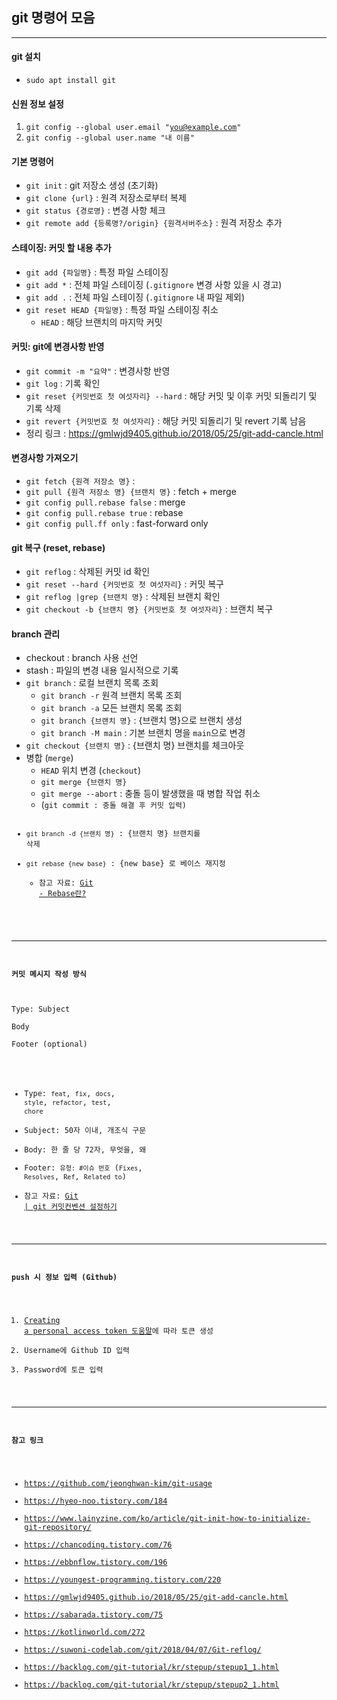 ## git 명령어 모음
----
#### git 설치
* <code>sudo apt install git</code>
#### 신원 정보 설정
1. <code>git config --global user.email "you@example.com"</code>
2. <code>git config --global user.name "내 이름"</code>

#### 기본 명령어
* <code>git init</code> : git 저장소 생성 (초기화)
* <code>git clone {url}</code> : 원격 저장소로부터 복제
* <code>git status {경로명}</code> : 변경 사항 체크
* <code>git remote add {등록명?/origin} {원격서버주소}</code> : 원격 저장소 추가

#### 스테이징: 커밋 할 내용 추가

* <code>git add {파일명}</code> : 특정 파일 스테이징
* <code>git add *</code> : 전체 파일 스테이징 (<code>.gitignore</code> 변경 사항 있을 시 경고)
* <code>git add .</code> : 전체 파일 스테이징 (<code>.gitignore</code> 내 파일 제외)
* <code>git reset HEAD {파일명}</code> : 특정 파일 스테이징 취소
  * <code>HEAD</code> : 해당 브랜치의 마지막 커밋

#### 커밋: git에 변경사항 반영
* <code>git commit -m "요약"</code> : 변경사항 반영
* <code>git log</code> : 기록 확인
* <code>git reset {커밋번호 첫 여섯자리} --hard</code> : 해당 커밋 및 이후 커밋 되돌리기 및 기록 삭제
* <code>git revert {커밋번호 첫 여섯자리}</code> : 해당 커밋 되돌리기 및 revert 기록 남음
* 정리 링크 : https://gmlwjd9405.github.io/2018/05/25/git-add-cancle.html

#### 변경사항 가져오기
* <code>git fetch {원격 저장소 명}</code> : 
* <code>git pull {원격 저장소 명} {브랜치 명}</code> : fetch + merge
* <code>git config pull.rebase false</code> : merge
* <code>git config pull.rebase true</code> : rebase
* <code>git config pull.ff only</code> : fast-forward only

#### git 복구 (reset, rebase)
* <code>git reflog</code> : 삭제된 커밋 id 확인
* <code>git reset --hard {커밋번호 첫 여섯자리}</code> : 커밋 복구
* <code>git reflog |grep {브랜치 명}</code> : 삭제된 브랜치 확인
* <code>git checkout -b {브랜치 명} {커밋번호 첫 여섯자리}</code> : 브랜치 복구

#### branch 관리
* checkout : branch 사용 선언
* stash : 파일의 변경 내용 일시적으로 기록
* <code>git branch</code> : 로컬 브랜치 목록 조회
  * <code>git branch -r</code> 원격 브랜치 목록 조회
  * <code>git branch -a</code> 모든 브랜치 목록 조회
  * <code>git branch {브랜치 명}</code> : {브랜치 명}으로 브랜치 생성
  * <code>git branch -M main</code> : 기본 브랜치 명을 <code>main</code>으로 변경
* <code>git checkout {브랜치 명}</code> : {브랜치 명} 브랜치를 체크아웃
* 병합 (<code>merge</code>)
  * <code>HEAD</code> 위치 변경 (<code>checkout</code>)
  * <code>git merge {브랜치 명}</code>
  * <code>git merge --abort</code> : 충돌 등이 발생했을 때 병합 작업 취소
  * (<code>git commit</git> : 충돌 해결 후 커밋 입력)
* <code>git branch -d {브랜치 명}</code> : {브랜치 명} 브랜치를 삭제
* <code>git rebase {new base}</code> : {new base} 로 베이스 재지정
  * 참고 자료: [Git - Rebase란?](https://velog.io/@kwonh/Git-Rebase%EB%9E%80)

----
#### 커밋 메시지 작성 방식
<pre>
Type: Subject

Body

Footer (optional)
</pre>
* Type: <code>feat</code>, <code>fix</code>, <code>docs</code>, <code>style</code>, <code>refactor</code>, <code>test</code>, <code>chore</code>
* Subject: 50자 이내, 개조식 구문
* Body: 한 줄 당 72자, 무엇을, 왜
* Footer: <code>유형: #이슈 번호</code> (<code>Fixes</code>, <code>Resolves</code>, <code>Ref</code>, <code>Related to</code>)
* 참고 자료: [Git | git 커밋컨벤션 설정하기](https://velog.io/@shin6403/Git-git-%EC%BB%A4%EB%B0%8B-%EC%BB%A8%EB%B2%A4%EC%85%98-%EC%84%A4%EC%A0%95%ED%95%98%EA%B8%B0)

----
#### push 시 정보 입력 (Github)
1. [Creating a personal access token 도움말](https://docs.github.com/en/authentication/keeping-your-account-and-data-secure/creating-a-personal-access-token)에 따라 토큰 생성
2. Username에 Github ID 입력
3. Password에 토큰 입력

----
#### 참고 링크
- https://github.com/jeonghwan-kim/git-usage
- https://hyeo-noo.tistory.com/184
- https://www.lainyzine.com/ko/article/git-init-how-to-initialize-git-repository/
- https://chancoding.tistory.com/76
- https://ebbnflow.tistory.com/196
- https://youngest-programming.tistory.com/220
- https://gmlwjd9405.github.io/2018/05/25/git-add-cancle.html
- https://sabarada.tistory.com/75
- https://kotlinworld.com/272
- https://suwoni-codelab.com/git/2018/04/07/Git-reflog/
- https://backlog.com/git-tutorial/kr/stepup/stepup1_1.html
- https://backlog.com/git-tutorial/kr/stepup/stepup2_1.html
